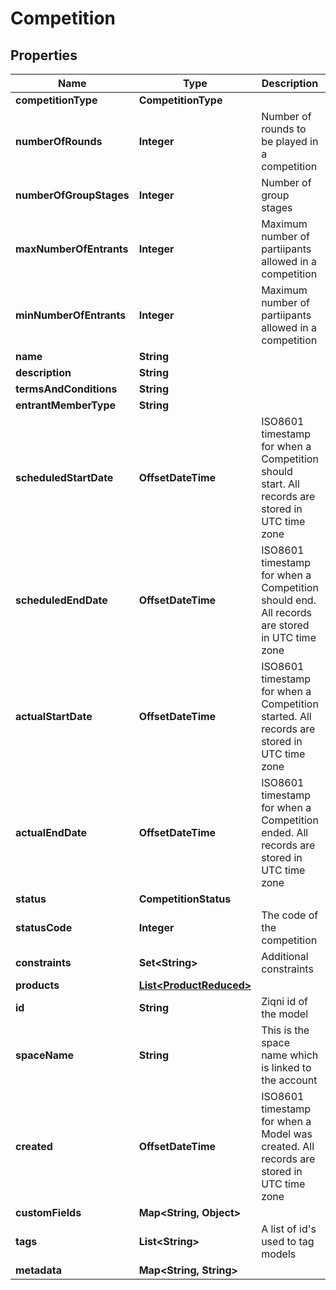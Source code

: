 

# Competition



## Properties

| Name | Type | Description | Notes |
|------------ | ------------- | ------------- | -------------|
|**competitionType** | **CompetitionType** |  |  [optional] |
|**numberOfRounds** | **Integer** | Number of rounds to be played in a competition |  [optional] |
|**numberOfGroupStages** | **Integer** | Number of group stages |  [optional] |
|**maxNumberOfEntrants** | **Integer** | Maximum number of partiipants allowed in a competition |  [optional] |
|**minNumberOfEntrants** | **Integer** | Maximum number of partiipants allowed in a competition |  [optional] |
|**name** | **String** |  |  [optional] |
|**description** | **String** |  |  [optional] |
|**termsAndConditions** | **String** |  |  [optional] |
|**entrantMemberType** | **String** |  |  [optional] |
|**scheduledStartDate** | **OffsetDateTime** | ISO8601 timestamp for when a Competition should start. All records are stored in UTC time zone |  [optional] |
|**scheduledEndDate** | **OffsetDateTime** | ISO8601 timestamp for when a Competition should end. All records are stored in UTC time zone |  [optional] |
|**actualStartDate** | **OffsetDateTime** | ISO8601 timestamp for when a Competition started. All records are stored in UTC time zone |  [optional] [readonly] |
|**actualEndDate** | **OffsetDateTime** | ISO8601 timestamp for when a Competition ended. All records are stored in UTC time zone |  [optional] [readonly] |
|**status** | **CompetitionStatus** |  |  [optional] |
|**statusCode** | **Integer** | The code of the competition |  [optional] [readonly] |
|**constraints** | **Set&lt;String&gt;** | Additional constraints |  [optional] |
|**products** | [**List&lt;ProductReduced&gt;**](ProductReduced.md) |  |  [optional] |
|**id** | **String** | Ziqni id of the model |  |
|**spaceName** | **String** | This is the space name which is linked to the account |  [optional] |
|**created** | **OffsetDateTime** | ISO8601 timestamp for when a Model was created. All records are stored in UTC time zone |  [optional] |
|**customFields** | **Map&lt;String, Object&gt;** |  |  [optional] |
|**tags** | **List&lt;String&gt;** | A list of id&#39;s used to tag models |  [optional] |
|**metadata** | **Map&lt;String, String&gt;** |  |  [optional] |



